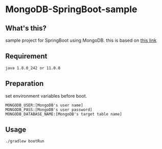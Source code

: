 # MongoDB-SpringBoot-sample

## What's this?

sample project for SpringBoot using MongoDB.
this is based on [this link](https://stackabuse.com/spring-data-mongodb-tutorial/)

## Requirement

```
java 1.8.0_242 or 11.0.8
```

## Preparation

set environment variables before boot.

```
MONGODB_USER:[MongoDB's user name]
MONGODB_PASS:[MongoDB's user password]
MONGODB_DATABASE_NAME:[MongoDB's target table name]
```

## Usage

```sh
./gradlew bootRun
```
